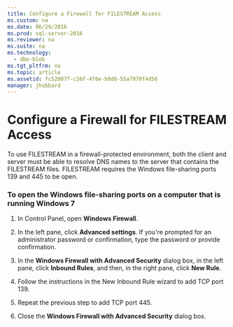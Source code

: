 ```yaml
---
title: Configure a Firewall for FILESTREAM Access
ms.custom: na
ms.date: 06/29/2016
ms.prod: sql-server-2016
ms.reviewer: na
ms.suite: na
ms.technology: 
  - dbe-blob
ms.tgt_pltfrm: na
ms.topic: article
ms.assetid: fc52007f-c26f-4f8e-b9d8-55a7978f4d56
manager: jhubbard
---
```

# Configure a Firewall for FILESTREAM Access
To use FILESTREAM in a firewall-protected environment, both the client and server must be able to resolve DNS names to the server that contains the FILESTREAM files. FILESTREAM requires the Windows file-sharing ports 139 and 445 to be open.  
  
### To open the Windows file-sharing ports on a computer that is running Windows 7  
  
1.  In Control Panel, open **Windows Firewall**.  
  
2.  In the left pane, click **Advanced settings**. If you're prompted for an administrator password or confirmation, type the password or provide confirmation.  
  
3.  In the **Windows Firewall with Advanced Security** dialog box, in the left pane, click **Inbound Rules**, and then, in the right pane, click **New Rule**.  
  
4.  Follow the instructions in the New Inbound Rule wizard to add TCP port 139.  
  
5.  Repeat the previous step to add TCP port 445.  
  
6.  Close the **Windows Firewall with Advanced Security** dialog box.